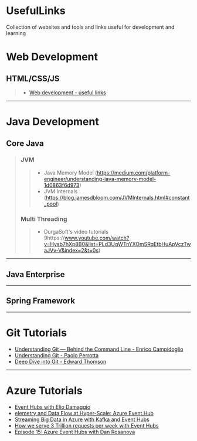 # UsefulLinks
Collection of websites and tools and links useful for development and learning
##


# Web Development
## HTML/CSS/JS
> * [Web development - useful links](https://www.appbrewery.co/p/web-development-course-resources)


***
# Java Development
## Core Java
> ### JVM
> > * Java Memory Model (https://medium.com/platform-engineer/understanding-java-memory-model-1d0863f6d973)
> > * JVM Internals (https://blog.jamesdbloom.com/JVMInternals.html#constant_pool)
>
> ### Multi Threading
> > * DurgaSoft's video tutorials 9https://www.youtube.com/watch?v=Hysb7hXp8B0&list=PLd3UqWTnYXOmSRqEtbHuApVczTwaJVv-V&index=2&t=0s)




***
## Java Enterprise


***
## Spring Framework


***
# Git Tutorials
* [Understanding Git — Behind the Command Line - Enrico Campidoglio](https://www.youtube.com/watch?v=BdiLKxSu-2Q)
* [Understanding Git - Paolo Perrotta](https://www.youtube.com/watch?v=nHkLxts9Mu4)
* [Deep Dive into Git - Edward Thomson](https://www.youtube.com/watch?v=fBP18-taaNw)


***
# Azure Tutorials
* [Event Hubs with Elio Damaggio](https://channel9.msdn.com/Shows/Cloud+Cover/Episode-160-Event-Hubs-with-Elio-Damaggio?term=event%20hub&lang-en=true)
* [elemetry and Data Flow at Hyper-Scale: Azure Event Hub](https://channel9.msdn.com/events/TechEd/2014/CDP-B307?term=event%20hub&lang-en=true)
* [Streaming Big Data in Azure with Kafka and Event Hubs](https://channel9.msdn.com/events/Build/2018/BRK3317?term=event%20hubs&lang-en=true)
* [How we serve 3 Trillion requests per week with Event Hubs](https://channel9.msdn.com/events/Ignite/New-Zealand-2016/M336?term=event%20hubs&lang-en=true)
* [Episode 15: Azure Event Hubs with Dan Rosanova](https://channel9.msdn.com/Shows/msdevshow/Episode-15-Azure-Event-Hubs-with-Dan-Rosanova?term=event%20hubs&lang-en=true)
